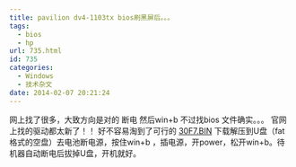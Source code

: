 ```yaml
---
title: pavilion dv4-1103tx bios刷黑屏后。。。
tags:
  - bios
  - hp
url: 735.html
id: 735
categories:
  - Windows
  - 技术杂文
date: 2014-02-07 20:21:24
---
```


网上找了很多，大致方向是对的 断电 然后win+b 不过找bios 文件确实。。。 官网上找的驱动都太新了！！ 好不容易淘到了可行的 [30F7.BIN](/uploads/2014/02/30F7.zip) 下载解压到U盘（fat格式的空盘）去电池断电源，按住win+b ，插电源，开power，松开win+b。待机器自动断电后拔掉U盘，开机就好。